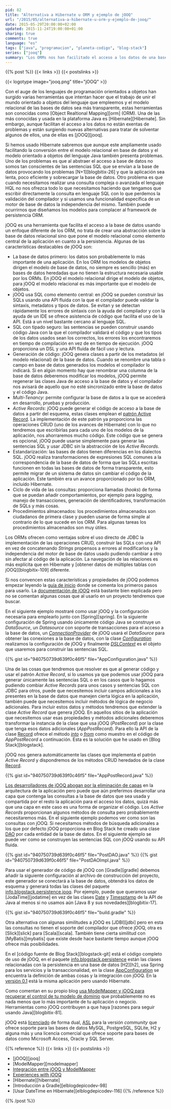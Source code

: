 ```yaml
---
pid: 82
title: "Alternativa a Hibernate u ORM y ejemplo de jOOQ"
url: "/2015/05/alternativa-a-hibernate-u-orm-y-ejemplo-de-jooq/"
date: 2015-05-29T20:00:00+02:00
updated: 2015-11-24T19:00:00+01:00
sharing: true
comments: true
language: "es"
tags: ["java", "programacion", "planeta-codigo", "blog-stack"]
series: ["jooq"]
summary: "Los ORMs nos han facilitado el acceso a los datos de una base de datos relacional. Han solucionado algunos problemas pero traído consigo otros nuevos como el problema N+1 o la pérdida de control del modelo relacional. jOOQ forma parte de una nueva generación de herramientas que puede sustituir a otras como Hibernate. Y después de haberlo usado considero que puede ser factible."
---
```


{{% post %}}
{{< links >}}
{{< postslinks >}}

{{< logotype image="jooq.png" title="jOOQ" >}}

Con el auge de los lenguajes de programación orientados a objetos han surgido varias herramientas que intentan hacer que el trabajo de unir el mundo orientado a objetos del lenguaje que empleemos y el modelo relacional de las bases de datos sea más transparente, estas herramientas son conocidas como [Object Realtional Mapping][orm] (ORM). Una de las más conocidas y usada en la plataforma Java es [Hibernate][Hibernate]. Sin embargo, aunque facilitan el acceso a los datos no están exentas de problemas y están surgiendo nuevas alternativas para tratar de solventar algunos de ellos, una de ellas es [jOOQ][jooq].

Si hemos usado Hibernate sabremos que aunque este ampliamente usado facilitando la conversión entre el modelo relacional en base de datos y el modelo orientado a objetos del lenguaje Java también presenta problemas. Uno de los problemas es que al abstraer el acceso a base de datos no somos tan conscientes de las sentencias SQL que se envían a la base de datos provocando los problemas [N+1][blogbitix-26] y que la aplicación sea lenta, poco eficiente y sobrecargar la base de datos. Otro problema es que cuando necesitamos realizar una consulta compleja o avanzada el lenguaje HQL no nos ofrezca todo lo que necesitamos haciendo que tengamos que escribir directamente la consulta en lenguaje SQL con lo que perdemos la validación del compilador y si usamos una funcionalidad específica de un motor de base de datos la independencia del mismo. También puede ocurrirnos que diseñamos los modelos para complacer al framework de persistencia ORM.

jOOQ es una herramienta que facilita el acceso a la base de datos usando un enfoque diferente de los ORM, no trata de crear una abstracción sobre la base de datos relacional sino que pone el modelo relacional como elemento central de la aplicación en cuanto a la persistencia. Algunas de las características destacables de jOOQ son:

* La base de datos primero: los datos son probablemente lo más importante de una aplicación. En los ORM los modelos de objetos dirigen el modelo de base de datos, no siempre es sencillo (más) en bases de datos heredadas que no tienen la estructura necesaria usable por los ORMs. En jOOQ el modelo relacional dirige el modelo de objetos, para jOOQ el modelo relacional es más importante que el modelo de objetos.
* jOOQ usa SQL como elemento central: en jOOQ se pueden construir las SQLs usando una API fluida con la que el compilador puede validar la sintaxis, metadatos y tipos de datos. Se evitan y se detectan rápidamente los errores de sintaxis con la ayuda del compilador y con la ayuda de un IDE se ofrece asistencia de código que facilita el uso de la API. Está a un nivel bastante cercano al lenguaje SQL.
* SQL con tipado seguro: las sentencias se pueden construir usando código Java con la que el compilador validará el código y que los tipos de los datos usados sean los correctos, los errores los encontraremos en tiempo de compilación en vez de en tiempo de ejecución. jOOQ proporciona un DSL y una API fluida de fácil uso y lectura.
* Generación de código: jOOQ genera clases a partir de los metadatos (el modelo relacional) de la base de datos. Cuando se renombre una tabla o campo en base de datos generados los modelos el compilador lo indicará. Si en algún momento hay que renombrar una columna de la base de datos deberemos modificar los modelos, jOOQ permite regenerar las clases Java de acceso a la base de datos y el compilador nos avisará de aquello que no esté sincronizado entre la base de datos y el código Java.
* _Multi-Tenancy_: permite configurar la base de datos a la que se accederá en desarrollo, pruebas y producción.
* _Active Records_: jOOQ puede generar el código de acceso a la base de datos a partir del esquema, estas clases emplean el [patrón Active Record](https://en.wikipedia.org/wiki/Active_record_pattern). La implementación de este patrón ya proporciona las operaciones CRUD (uno de los avances de Hibernate) con lo que no tendremos que escribirlas para cada uno de los modelos de la aplicación, nos ahorraremos mucho código. Este código que se genera es opcional, jOOQ puede usarse simplemente para generar las sentencias SQL y usar JDBC sin la abstracción de los _Active Records_.
* Estandarización: las bases de datos tienen diferencias en los dialectos SQL. jOOQ realiza transformaciones de expresiones SQL comunes a la correspondencia de la base de datos de forma que las SQLs escritas funcionen en todas las bases de datos de forma transparente, esto permite migrar de un sistema de datos sin cambiar el código de la aplicación. Este también era un avance proporcionado por los ORM, incluído Hibernate.
* Ciclo de vida de las consultas: proporciona llamadas (_hooks_) de forma que se puedan añadir comportamientos, por ejemplo para _logging_, manejo de transacciones, generación de identificadores, transformación de SQLs y más cosas.
* Procedimientos almacenados: los procedimientos almacenados son ciudadanos de primera clase y pueden usarse de forma simple al contrario de lo que sucede en los ORM. Para algunas tareas los procedimientos almacenados son muy útiles.

Los ORMs ofrecen como ventajas sobre el uso directo de JDBC la implementación de las operaciones CRUD, construir las SQLs con una API en vez de concatenando _Strings_ propensos a errores al modificarlos y la independencia del motor de base de datos usado pudiendo cambiar a otro sin afectar al código de la aplicación. La navegación de las relaciones es más explícita que en Hibernate y [obtener datos de múltiples tablas con jOOQ][blogbitix-109] diferente.

Si nos convencen estas características y propiedades de jOOQ podemos empezar leyendo la [guía de inicio](http://www.jooq.org/doc/3.6/manual/getting-started/tutorials/jooq-in-7-steps/) donde se comenta los primeros pasos para usarlo. La [documentación de jOOQ](http://www.jooq.org/doc/3.6/manual-single-page/) está bastante bien explicada pero no se comentan algunas cosas que al usarlo en un proyecto tendremos que buscar.

En el siguiente ejemplo mostraré como usar jOOQ y la configuración necesaria para emplearlo junto con [Spring][spring]. En la siguiente configuración de Spring usando únicamente código Java se construye un _DataSource_, un _Datasource_ con soporte de transacciones para el acceso a la base de datos,  un [_ConnectionProvider_](http://www.jooq.org/javadoc/latest/org/jooq/ConnectionProvider.html) de jOOQ usará el _DataSource_ para obtener las conexiones a la base de datos, con la clase [_Configuration_](http://www.jooq.org/javadoc/latest/org/jooq/Configuration.html) realizamos la configuración de jOOQ y finalmente [_DSLContext_](http://www.jooq.org/javadoc/latest/org/jooq/DSLContext.html) es el objeto que usaremos para construir las sentencias SQL.

{{% gist id="940750739d639f0c46f5" file="AppConfiguration.java" %}}

Una de las cosas que tendremos que resolver es que al generar código y usar el patrón _Active Record_, si lo usamos ya que podemos usar jOOQ para generar únicamente las sentencias SQL o en los casos que lo hagamos pudiendo combiar _Active Records_ para unos casos y sentencias SQL con JDBC para otros, puede que necesitemos incluir campos adicionales a los presentes en la base de datos que manejen cierta lógica en la aplicación, también puede que necesitemos incluir métodos de lógica de negocio adicionales. Para incluir estos datos y métodos tendremos que extender la clase _Active Record_ que genera jOOQ. En aquellos sitios de la aplicación que necesitemos usar esas propiedades y métodos adicionales deberemos transformar la instancia de la clase que usa jOOQ (_PostRecord_) por la clase que tenga esos datos adicionales (_AppPostRecord_). Para ello la API de la clase [Record](http://www.jooq.org/javadoc/3.6.x/org/jooq/Record.html) ofrece el método [_into_](http://www.jooq.org/javadoc/3.6.x/org/jooq/Record.html#into-java.lang.Class-) o [_from_](http://www.jooq.org/javadoc/3.6.x/org/jooq/Record.html#from-java.lang.Object-) como muestro en el código de _AppPostRecord_ a continuación. Esta es la solución que he usado en [Blog Stack][blogstack].

jOOQ nos genera automáticamente las clases que implementa el patrón _Active Record_ y dispondremos de los métodos CRUD heredados de la clase [Record](http://www.jooq.org/javadoc/3.6.x/org/jooq/Record.html).

{{% gist id="940750739d639f0c46f5" file="AppPostRecord.java" %}}

[Los desarrolladores de jOOQ abogan por la eliminación de capas](http://blog.jooq.org/2014/09/12/why-you-should-not-implement-layered-architecture/) en la arquitectura de la aplicación pero puede que aún preferimos desarrollar una capa que contenga las consultas a la base de datos que sea usada y compartida por el resto la aplicación para el acceso los datos, quizá más que una capa en este caso es una forma de organizar el código. Los _Active Records_ proporcionan algunos métodos de consulta pero probablemente necesitaremos más. En el siguiente ejemplo podemos ver como son las consultas con jOOQ. Si necesitamos métodos de búsqueda adicionales a los que por defecto jOOQ proporciona en Blog Stack he creado una clase [DAO](https://es.wikipedia.org/wiki/Data_Access_Object) por cada entidad de la base de datos. En el siguiente ejemplo se puede ver como se construyen las sentencias SQL con jOOQ usando su API fluida.

{{% gist id="940750739d639f0c46f5" file="PostDAO.java" %}}
{{% gist id="940750739d639f0c46f5" file="PostDAOImpl.java" %}}

Para usar el generador de código de jOOQ con [Gradle][gradle] debemos añadir la siguiente configuración al archivo de construcción del proyecto, este generador se conectará a la base de datos, obtendrá los datos de esquema y generará todas las clases del paquete [info.blogstack.persistence.jooq](https://github.com/picodotdev/blog-stack/tree/master/src/main/java/info/blogstack/persistence/jooq). Por ejemplo, puede que queramos usar [JodaTime][jodatime] en vez de las clases [Date](https://docs.oracle.com/javase/8/docs/api/java/util/Date.html) y [Timesptamp](https://docs.oracle.com/javase/8/docs/api/java/sql/Timestamp.html) de la API de Java al menos si no usamos aún [Java 8 y sus novedades][blogbitix-17].

{{% gist id="940750739d639f0c46f5" file="build.gradle" %}}

Otra alternativa con algunas similitudes a jOOQ es [JDBI][jdbi] pero en esta las consultas no tienen el soporte del compilador que ofrece jOOQ, otra es [Slick][slick] para [Scala][scala]. También tiene cierta similitud con [MyBatis][mybatis] que existe desde hace bastante tiempo aunque jOOQ ofrece más posibilidades.

En el [código fuente de Blog Stack][blogstack-git] está el código completo de uso de jOOQ, en el paquete [info.blogstack.persistence](https://github.com/picodotdev/blog-stack/tree/master/src/main/java/info/blogstack/persistence) están las clases relacionadas con la persistencia en una base de datos [H2][h2], usa Spring para los servicios y la transaccionalidad, en la clase [AppConfiguration](https://github.com/picodotdev/blog-stack/blob/master/src/main/java/info/blogstack/services/spring/AppConfiguration.java) se encuentra la definición de ambas cosas y la integración con jOOQ. En  la [versión 0.1](https://github.com/picodotdev/blog-stack/releases/tag/0.1) está la misma aplicación pero usando Hibernate.

Como comentan en su propio blog [usa ModelMapper y jOOQ para recuperar el control de tu modelo de dominio](http://blog.jooq.org/2013/08/06/use-modelmapper-and-jooq-to-regain-control-of-your-domain-model/) que probablemente no es nada menos que lo más importante de tu aplicación o negocio. Herramientas como jOOQ contribuyen a que haya [razones para seguir usando Java][blogbitix-81].

jOOQ está [licenciado](http://www.jooq.org/legal/licensing) de forma dual, [ASL](http://www.apache.org/licenses/LICENSE-2.0) para la versión _community_ que ofrece soporte para las bases de datos MySQL, PostgreSQL, SQLite, H2 y alguna más y una licencia comercial que ofrece soporte para bases de datos como Microsoft Access, Oracle y SQL Server.

{{% reference %}}
{{< links >}}
{{< postslinks >}}
* [jOOQ][jooq]
* [ModelMapper][modelmapper]
* [Integración entre jOOQ y ModelMapper](http://modelmapper.org/user-manual/jooq-integration/)
* [Experiences with jOOQ](http://teonos.com/blog/java/development/2014/11/10/experiences-with-jOOQ.html)
* [Hibernate][hibernate]
* [Introducción a Gradle][elblogdepicodev-98]
* [Usar DateTime en Hibernate][elblogdepicodev-116]
{{% /reference %}}

{{% /post %}}
